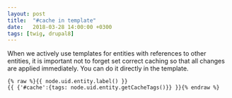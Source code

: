 ```yaml
---
layout: post
title:  "#cache in template"
date:   2018-03-28 14:00:00 +0300
tags: [twig, drupal8]
---
```


When we actively use templates for entities
with references to other entities, it is important not to forget
set correct caching so that all changes are applied immediately.
You can do it directly in the template.

```twig
{% raw %}{{ node.uid.entity.label() }}
{{ {'#cache':{tags: node.uid.entity.getCacheTags()}} }}{% endraw %}
```